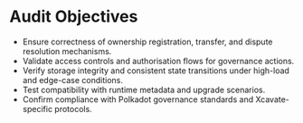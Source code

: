 # Audit Objectives

* Ensure correctness of ownership registration, transfer, and dispute resolution mechanisms.
* Validate access controls and authorisation flows for governance actions.
* Verify storage integrity and consistent state transitions under high-load and edge-case conditions.
* Test compatibility with runtime metadata and upgrade scenarios.
* Confirm compliance with Polkadot governance standards and Xcavate-specific protocols.
